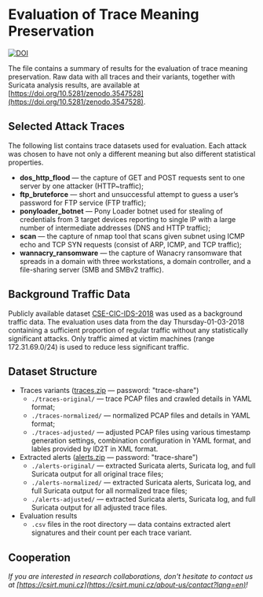 # Evaluation of Trace Meaning Preservation

[![DOI](https://zenodo.org/badge/DOI/10.5281/zenodo.3547528.svg)](https://doi.org/10.5281/zenodo.3547528)

The file contains a summary of results for the evaluation of trace meaning preservation. Raw data with all traces and their variants, together with Suricata analysis results, are available at [https://doi.org/10.5281/zenodo.3547528](https://doi.org/10.5281/zenodo.3547528).


## Selected Attack Traces

The following list contains trace datasets used for evaluation. Each attack was chosen to have not only a different meaning but also different statistical properties.

* **dos_http_flood** — the capture of GET and POST requests sent to one server by one attacker (HTTP~traffic);
* **ftp_bruteforce** — short and unsuccessful attempt to guess a user’s password for FTP service (FTP traffic);
* **ponyloader_botnet** — Pony Loader botnet used for stealing of credentials from 3 target devices reporting to single IP with a large number of intermediate addresses (DNS and HTTP traffic);
* **scan** — the capture of nmap tool that scans given subnet using ICMP echo and TCP SYN requests (consist of ARP, ICMP, and TCP traffic);
* **wannacry_ransomware** — the capture of Wanacry ransomware that spreads in a domain with three workstations, a domain controller, and a file-sharing server (SMB and SMBv2 traffic).


## Background Traffic Data

Publicly available dataset [CSE-CIC-IDS-2018](https://www.unb.ca/cic/datasets/ids-2018.html) was used as a background traffic data. The evaluation uses data from the day Thursday-01-03-2018 containing a sufficient proportion of regular traffic without any statistically significant attacks. Only traffic aimed at victim machines (range 172.31.69.0/24) is used to reduce less significant traffic.


## Dataset Structure

* Traces variants ([traces.zip](https://zenodo.org/record/3547528/files/traces.zip) — password: "trace-share")
    * `./traces-original/` — trace PCAP files and crawled details in YAML format;
    * `./traces-normalized/` — normalized PCAP files and details in YAML format;
    * `./traces-adjusted/` — adjusted PCAP files using various timestamp generation settings, combination configuration in YAML format, and lables provided by ID2T in XML format.
* Extracted alerts ([alerts.zip](https://zenodo.org/record/3547528/files/alerts.zip) — password: "trace-share")
    * `./alerts-original/` — extracted Suricata alerts, Suricata log, and full Suricata output for all original trace files;
    * `./alerts-normalized/` — extracted Suricata alerts, Suricata log, and full Suricata output for all normalized trace files;
    * `./alerts-adjusted/` — extracted Suricata alerts, Suricata log, and full Suricata output for all adjusted trace files.
* Evaluation results 
    * `.csv` files in the root directory — data contains extracted alert signatures and their count per each trace variant.


## Cooperation

*If you are interested in research collaborations, don't hesitate to contact us at  [https://csirt.muni.cz](https://csirt.muni.cz/about-us/contact?lang=en)!*
